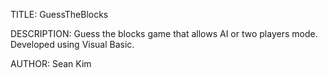 TITLE: GuessTheBlocks

DESCRIPTION: Guess the blocks game that allows AI or two players mode. Developed using Visual Basic.

AUTHOR: Sean Kim  
